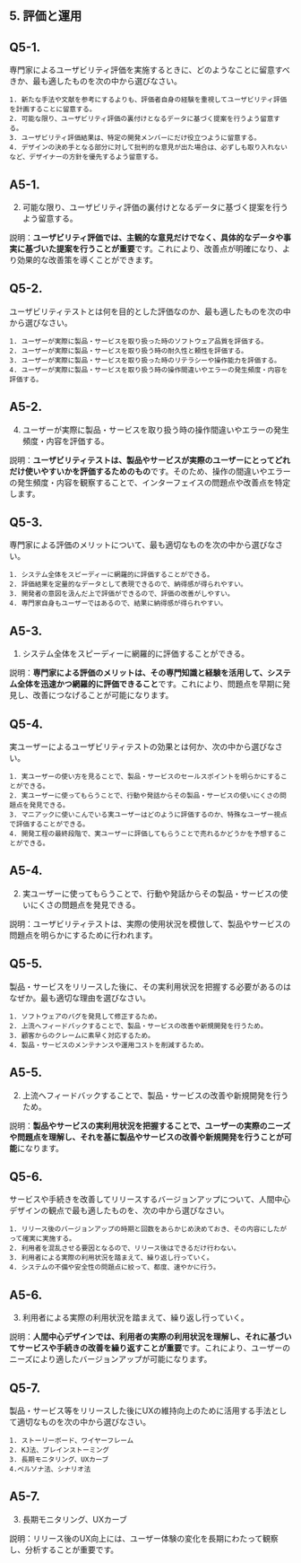 ## 5. 評価と運用

## Q5-1.

専門家によるユーザビリティ評価を実施するときに、どのようなことに留意すべきか、最も適したものを次の中から選びなさい。

    1. 新たな手法や文献を参考にするよりも、評価者自身の経験を重視してユーザビリティ評価を計画することに留意する。
    2. 可能な限り、ユーザビリティ評価の裏付けとなるデータに基づく提案を行うよう留意する。
    3. ユーザビリティ評価結果は、特定の開発メンバーにだけ役立つように留意する。
    4. デザインの決め手となる部分に対して批判的な意見が出た場合は、必ずしも取り入れないなど、デザイナーの方針を優先するよう留意する。

## A5-1.

2. 可能な限り、ユーザビリティ評価の裏付けとなるデータに基づく提案を行うよう留意する。

説明：**ユーザビリティ評価では、主観的な意見だけでなく、具体的なデータや事実に基づいた提案を行うことが重要**です。これにより、改善点が明確になり、より効果的な改善策を導くことができます。

## Q5-2.

ユーザビリティテストとは何を目的とした評価なのか、最も適したものを次の中から選びなさい。

    1. ユーザーが実際に製品・サービスを取り扱った時のソフトウェア品質を評価する。
    2. ユーザーが実際に製品・サービスを取り扱う時の耐久性と頼性を評価する。
    3. ユーザーが実際に製品・サービスを取り扱った時のリテラシーや操作能力を評価する。
    4. ユーザーが実際に製品・サービスを取り扱う時の操作間違いやエラーの発生頻度・内容を評価する。

## A5-2.

4. ユーザーが実際に製品・サービスを取り扱う時の操作間違いやエラーの発生頻度・内容を評価する。

説明：**ユーザビリティテストは、製品やサービスが実際のユーザーにとってどれだけ使いやすいかを評価するためのもの**です。そのため、操作の間違いやエラーの発生頻度・内容を観察することで、インターフェイスの問題点や改善点を特定します。

## Q5-3.

専門家による評価のメリットについて、最も適切なものを次の中から選びなさい。

    1. システム全体をスピーディーに網羅的に評価することができる。
    2. 評価結果を定量的なデータとして表現できるので、納得感が得られやすい。
    3. 開発者の意図を汲んだ上で評価ができるので、評価の改善がしやすい。
    4. 専門家自身もユーザーではあるので、結果に納得感が得られやすい。

## A5-3.

1. システム全体をスピーディーに網羅的に評価することができる。

説明：**専門家による評価のメリットは、その専門知識と経験を活用して、システム全体を迅速かつ網羅的に評価できること**です。これにより、問題点を早期に発見し、改善につなげることが可能になります。

## Q5-4.

実ユーザーによるユーザビリティテストの効果とは何か、次の中から選びなさい。

    1. 実ユーザーの使い方を見ることで、製品・サービスのセールスポイントを明らかにすることができる。
    2. 実ユーザーに使ってもらうことで、行動や発話からその製品・サービスの使いにくさの問題点を発見できる。
    3. マニアックに使いこんでいる実ユーザーはどのように評価するのか、特殊なユーザー視点で評価することができる。
    4. 開発工程の最終段階で、実ユーザーに評価してもらうことで売れるかどうかを予想することができる。

## A5-4.

2. 実ユーザーに使ってもらうことで、行動や発話からその製品・サービスの使いにくさの問題点を発見できる。

説明：ユーザビリティテストは、実際の使用状況を模倣して、製品やサービスの問題点を明らかにするために行われます。

## Q5-5.

製品・サービスをリリースした後に、その実利用状況を把握する必要があるのはなぜか。最も適切な理由を選びなさい。

    1. ソフトウェアのバグを発見して修正するため。
    2. 上流へフィードバックすることで、製品・サービスの改善や新規開発を行うため。
    3. 顧客からのクレームに素早く対応するため。
    4. 製品・サービスのメンテナンスや運用コストを削減するため。

## A5-5.

2. 上流へフィードバックすることで、製品・サービスの改善や新規開発を行うため。

説明：**製品やサービスの実利用状況を把握することで、ユーザーの実際のニーズや問題点を理解し、それを基に製品やサービスの改善や新規開発を行うことが可能**になります。

## Q5-6.

サービスや手続きを改善してリリースするバージョンアップについて、人間中心デザインの観点で最も適したものを、次の中から選びなさい。

    1. リリース後のバージョンアップの時期と回数をあらかじめ決めておき、その内容にしたがって確実に実施する。
    2. 利用者を混乱させる要因となるので、リリース後はできるだけ行わない。
    3. 利用者による実際の利用状況を踏まえて、繰り返し行っていく。
    4. システムの不備や安全性の問題点に絞って、都度、速やかに行う。

## A5-6.

3. 利用者による実際の利用状況を踏まえて、繰り返し行っていく。

説明：**人間中心デザインでは、利用者の実際の利用状況を理解し、それに基づいてサービスや手続きの改善を繰り返すことが重要**です。これにより、ユーザーのニーズにより適したバージョンアップが可能になります。

## Q5-7.

製品・サービス等をリリースした後にUXの維持向上のために活用する手法として適切なものを次の中から選びなさい。

    1. ストーリーボード、ワイヤーフレーム
    2. KJ法、ブレインストーミング
    3. 長期モニタリング、UXカーブ
    4.ペルソナ法、シナリオ法

## A5-7.

3. 長期モニタリング、UXカーブ

説明：リリース後のUX向上には、ユーザー体験の変化を長期にわたって観察し、分析することが重要です。
